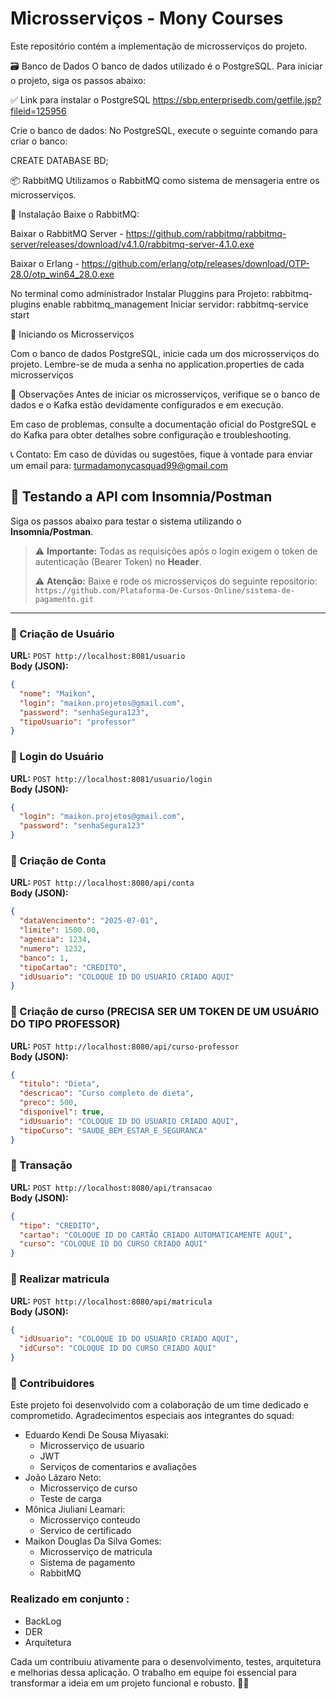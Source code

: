 # Microsserviços - Mony Courses
Este repositório contém a implementação de microsserviços do projeto.

🗃️ Banco de Dados
O banco de dados utilizado é o PostgreSQL.
Para iniciar o projeto, siga os passos abaixo:

✅ Link para instalar o PostgreSQL
https://sbp.enterprisedb.com/getfile.jsp?fileid=125956

Crie o banco de dados:
No PostgreSQL, execute o seguinte comando para criar o banco:

CREATE DATABASE BD;

📦 RabbitMQ
Utilizamos o RabbitMQ como sistema de mensageria entre os microsserviços.

🔗 Instalação
Baixe o RabbitMQ:

Baixar o RabbitMQ Server - https://github.com/rabbitmq/rabbitmq-server/releases/download/v4.1.0/rabbitmq-server-4.1.0.exe
 
Baixar o Erlang - https://github.com/erlang/otp/releases/download/OTP-28.0/otp_win64_28.0.exe        

No terminal como administrador
Instalar Pluggins para Projeto: rabbitmq-plugins enable rabbitmq_management
Iniciar servidor: rabbitmq-service start

🚀 Iniciando os Microsserviços

Com o banco de dados PostgreSQL, inicie cada um dos microsserviços do projeto. Lembre-se de muda a senha no application.properties de cada microsserviços 

📌 Observações
Antes de iniciar os microsserviços, verifique se o banco de dados e o Kafka estão devidamente configurados e em execução.

Em caso de problemas, consulte a documentação oficial do PostgreSQL e do Kafka para obter detalhes sobre configuração e troubleshooting.

📞 Contato:
Em caso de dúvidas ou sugestões, fique à vontade para enviar um email para:
turmadamonycasquad99@gmail.com



## 🧪 Testando a API com Insomnia/Postman

Siga os passos abaixo para testar o sistema utilizando o **Insomnia/Postman**. 

> ⚠️ **Importante:** Todas as requisições após o login exigem o token de autenticação (Bearer Token) no **Header**.
>
> ⚠️ **Atenção:** Baixe e rode os microsserviços do seguinte repositorio: ``` https://github.com/Plataforma-De-Cursos-Online/sistema-de-pagamento.git ```

---

### 👤 Criação de Usuário

**URL:** `POST http://localhost:8081/usuario`  
**Body (JSON):**  

```json
{
  "nome": "Maikon",
  "login": "maikon.projetos@gmail.com",
  "password": "senhaSegura123",
  "tipoUsuario": "professor"
} 
``` 

### 🔐 Login do Usuário

**URL:** `POST http://localhost:8081/usuario/login`  
**Body (JSON):**
``` json
{
  "login": "maikon.projetos@gmail.com",
  "password": "senhaSegura123"
}
``` 

### 🏦 Criação de Conta

**URL:** `POST http://localhost:8080/api/conta`  
**Body (JSON):**
``` json
{
  "dataVencimento": "2025-07-01",
  "limite": 1500.00,
  "agencia": 1234,
  "numero": 1232,
  "banco": 1,
  "tipoCartao": "CREDITO",
  "idUsuario": "COLOQUE ID DO USUARIO CRIADO AQUI"
}
``` 


### 📃 Criação de curso (PRECISA SER UM TOKEN DE UM USUÁRIO DO TIPO PROFESSOR)

**URL:** `POST http://localhost:8080/api/curso-professor`  
**Body (JSON):**
``` json
{
  "titulo": "Dieta",
  "descricao": "Curso completo de dieta",
  "preco": 500,
  "disponivel": true,
  "idUsuario": "COLOQUE ID DO USUARIO CRIADO AQUI",
  "tipoCurso": "SAUDE_BEM_ESTAR_E_SEGURANCA"
}
``` 

### 💸 Transação

**URL:** `POST http://localhost:8080/api/transacao`  
**Body (JSON):**
``` json
{
  "tipo": "CREDITO",
  "cartao": "COLOQUE ID DO CARTÃO CRIADO AUTOMATICAMENTE AQUI",
  "curso": "COLOQUE ID DO CURSO CRIADO AQUI"
}
```


### 📕 Realizar matricula

**URL:** `POST http://localhost:8080/api/matricula`  
**Body (JSON):**
``` json
{
  "idUsuario": "COLOQUE ID DO USUARIO CRIADO AQUI",
  "idCurso": "COLOQUE ID DO CURSO CRIADO AQUI"
}
```

### 🤝 Contribuidores
Este projeto foi desenvolvido com a colaboração de um time dedicado e comprometido. Agradecimentos especiais aos integrantes do squad:

* Eduardo Kendi De Sousa Miyasaki:
	- Microsserviço de usuario
	- JWT
	- Serviços de comentarios e avaliações
* João Lázaro Neto:
  	- Microsserviço de curso
	- Teste de carga
* Mônica Jiuliani Leamari:
  	- Microsserviço conteudo
  	- Servico de certificado
* Maikon Douglas Da Silva Gomes:
  	- Microsserviço de matricula
  	- Sistema de pagamento
  	- RabbitMQ
 

### Realizado em conjunto :

- BackLog
- DER
- Arquitetura

Cada um contribuiu ativamente para o desenvolvimento, testes, arquitetura e melhorias dessa aplicação. O trabalho em equipe foi essencial para transformar a ideia em um projeto funcional e robusto. 💪🚀
